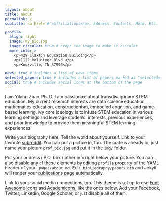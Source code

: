 ```yaml
---
layout: about
title: about
permalink: /
subtitle: <a href='#'>Affiliations</a>. Address. Contacts. Moto. Etc.

profile:
  align: right
  image: my_pic.jpg
  image_circular: true # crops the image to make it circular
  more_info: >
    <p>429 Claxton Education Building</p>
    <p>1122 Volunteer Blvd.</p>
    <p>Knoxville, TN 37996</p>

news: true # includes a list of news items
selected_papers: true # includes a list of papers marked as "selected={true}"
social: true # includes social icons at the bottom of the page
---
```

I am Yilang Zhao, Ph. D. I am passionate about transdisciplinary STEM education. My current research interests are data science education, mathematics education, constructionism, embodied cognition, and game-based learning. My core ideology is to infuse STEM education in various learning settings and leverage students' interests, previous experiences, and prior knowledge to provide them meaningful STEM learning experiences.

Write your biography here. Tell the world about yourself. Link to your favorite [subreddit](http://reddit.com). You can put a picture in, too. The code is already in, just name your picture `prof_pic.jpg` and put it in the `img/` folder.

Put your address / P.O. box / other info right below your picture. You can also disable any of these elements by editing `profile` property of the YAML header of your `_pages/about.md`. Edit `_bibliography/papers.bib` and Jekyll will render your [publications page](/al-folio/publications/) automatically.

Link to your social media connections, too. This theme is set up to use [Font Awesome icons](https://fontawesome.com/) and [Academicons](https://jpswalsh.github.io/academicons/), like the ones below. Add your Facebook, Twitter, LinkedIn, Google Scholar, or just disable all of them.
